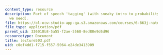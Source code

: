 ```yaml
---
content_type: resource
description: Part of speech 'tagging' (with sneaky intro to probability theory that
  we need).
file: https://ol-ocw-studio-app-qa.s3.amazonaws.com/courses/6-863j-natural-language-and-the-computer-representation-of-knowledge-spring-2003/c0ef4dd1f715f5575064e24de3413909_lecture503.pdf
file_type: application/pdf
parent_uid: 336018b8-5a55-f2ae-5568-8ed80e9d6d96
resourcetype: Document
title: lecture503.pdf
uid: c0ef4dd1-f715-f557-5064-e24de3413909
---
```

